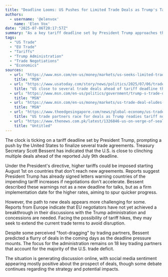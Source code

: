 ```yaml
---
title: "Deadline Looms: US Pushes for Limited Trade Deals as Trump's Tariffs Approach"
authors:
  - username: '@elenvox'
    name: 'Elen Vox'
date: "2025-07-06T20:17:57Z"
summary: "As a key tariff deadline set by President Trump approaches this week, the US is actively seeking limited trade deals with partners like the EU. While US officials express optimism about reaching agreements quickly, European negotiators reportedly face challenges, raising questions about the path forward."
tags:
  - "US Trade"
  - "EU Trade"
  - "Tariffs"
  - "Trump Administration"
  - "Trade Negotiations"
  - "Economics"
sources:
  - url: "https://www.msn.com/en-us/money/markets/us-seeks-limited-trade-deal-with-eu-as-trump-s-deadline-approaches/ar-AA1I3TFs"
    title: "MSN"
  - url: "https://www.usatoday.com/story/news/politics/2025/07/06/trade-deals-tariffs-trump-bessent/84484535007/"
    title: "US close to several trade deals ahead of tariff deadline this week, Trump officials say"
  - url: "https://www.msn.com/en-us/politics/government/trump-s-trade-deals-face-wednesday-deadline-but-much-is-still-up-in-the-air/ar-AA1I4Lam"
    title: "MSN"
  - url: "https://www.msn.com/en-us/money/markets/us-trade-deal-eludes-europe-days-out-from-trump-s-deadline-sources-say/ar-AA1HZdrP"
    title: "MSN"
  - url: "https://www.theedgesingapore.com/news/global-economy/us-trade-partners-race-deals-trump-readies-tariff-notices"
    title: "US trade partners race for deals as Trump readies tariff notices"
  - url: "https://www.thenews.com.pk/latest/1326846-us-on-verge-of-sealing-several-trade-deals-says-Bessent"
    title: "Untitled"
---
```


The clock is ticking on a tariff deadline set by President Trump, prompting a push by the United States to finalize several trade agreements. Treasury Secretary Scott Bessent has indicated that the U.S. is close to clinching multiple deals ahead of the reported July 9th deadline.

Under the President's directive, higher tariffs could be imposed starting August 1st on countries that don't reach new agreements. Reports suggest President Trump has already signed letters warning countries of the impending tariff increases if negotiations don't accelerate. Bessent described these warnings not as a new deadline for talks, but as a firm implementation date for the higher rates, aiming to spur quicker progress.

However, the path to new deals appears more challenging for some. Reports from Europe indicate that EU negotiators have not yet achieved a breakthrough in their discussions with the Trump administration and concessions are needed. Facing the possibility of tariff hikes, they may seek to extend the current trade terms to avoid disruption.

Despite some perceived "foot-dragging" by trading partners, Bessent predicted a flurry of deals in the coming days as the deadline pressure mounts. The focus for the administration remains on 18 key trading partners that account for the majority of the U.S. trade deficit.

The situation is generating discussion online, with social media sentiment appearing mostly positive about the prospect of deals, though some debate continues regarding the strategy and potential impacts.
